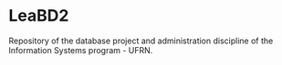 # LeaBD2
Repository of the database project and administration discipline of the Information Systems program - UFRN.

